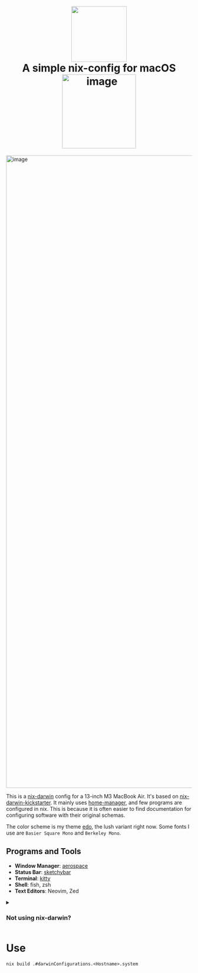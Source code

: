 <h1 align="center">
<img width="150px" src="https://github.com/user-attachments/assets/2bb2ceaf-5dbe-4c00-9a9c-7f95e754acc5" />
    <br>
        A simple nix-config for macOS
    <br>
    <img width="200" alt="image" src="https://github.com/user-attachments/assets/fad90f0c-8dce-4ee3-867b-b76f771215a8">
</h1>

<img width="1710" alt="image" src="https://github.com/user-attachments/assets/150eb08b-373d-436a-86a1-47f2118d5f2d" />

This is a [nix-darwin](https://github.com/LnL7/nix-darwin) config for a 13-inch M3 MacBook Air. It's based on [nix-darwin-kickstarter](https://github.com/ryan4yin/nix-darwin-kickstarter). It mainly uses [home-manager](https://github.com/nix-community/home-manager), and few programs are configured in nix. This is because it is often easier to find documentation for configuring software with their original schemas.

The color scheme is my theme [edo](https://github.com/tnixc/edo), the lush variant right now. Some fonts I use are `Basier Square Mono` and `Berkeley Mono`.

## Programs and Tools

- **Window Manager**: [aerospace](https://github.com/nikitabobko/AeroSpace)
- **Status Bar**: [sketchybar](https://github.com/FelixKratz/SketchyBar)
- **Terminal**: [kitty](https://github.com/kovidgoyal/kitty)
- **Shell**: fish, zsh
- **Text Editors**: Neovim, Zed

<details>
<summary><h3>Not using nix-darwin?</h3></summary>

If you're not using nix-darwin, you can still use parts of this configuration by manually copying the relevant files. Here's how:

1. **Sketchybar and Aerospace**: idk how to do this, i just followed some guy's flake.
2. **Yabai**: Copy `nix-config/home/programs/yabai/yabairc` to `~/.config/yabai/yabairc`
3. **Kitty**: Copy `nix-config/home/programs/kitty/kitty` to `~/.config/kitty/`
4. **Neovim**: Copy `nix-config/home/programs/nvim/nvim` to `~/.config/nvim/`
5. **Zed**: Copy the contents of `nix-config/home/programs/zed/zed` to `~/.config/zed/`

Remember to install the necessary dependencies for each program. You may need to run some build commands, and adjust some paths or settings to work without nix-darwin.
</details>

# Use
```
nix build .#darwinConfigurations.<Hostname>.system
```

